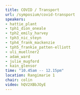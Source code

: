 ```yaml
---
title: COVID / Transport
url: /symposium/covid-transport
speakers:
- hattie_plant
- tph1_dion_oneale
- tph2_emily_harvey
- tph3_nic_steyn
- tph4_frank_mackenzie
- tph5_frankie_patten-elliott
- uli_muellner2
- adam_ward
- julie_mugford
- kain_glensor
time: "10.45am -- 12.15pm"
location: Rangimarie 1
chair: colin
video: hQV2XBbJOyE
---
```

